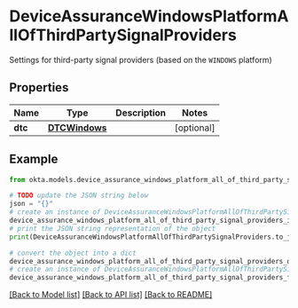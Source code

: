 # DeviceAssuranceWindowsPlatformAllOfThirdPartySignalProviders

Settings for third-party signal providers (based on the `WINDOWS` platform)

## Properties

Name | Type | Description | Notes
------------ | ------------- | ------------- | -------------
**dtc** | [**DTCWindows**](DTCWindows.md) |  | [optional] 

## Example

```python
from okta.models.device_assurance_windows_platform_all_of_third_party_signal_providers import DeviceAssuranceWindowsPlatformAllOfThirdPartySignalProviders

# TODO update the JSON string below
json = "{}"
# create an instance of DeviceAssuranceWindowsPlatformAllOfThirdPartySignalProviders from a JSON string
device_assurance_windows_platform_all_of_third_party_signal_providers_instance = DeviceAssuranceWindowsPlatformAllOfThirdPartySignalProviders.from_json(json)
# print the JSON string representation of the object
print(DeviceAssuranceWindowsPlatformAllOfThirdPartySignalProviders.to_json())

# convert the object into a dict
device_assurance_windows_platform_all_of_third_party_signal_providers_dict = device_assurance_windows_platform_all_of_third_party_signal_providers_instance.to_dict()
# create an instance of DeviceAssuranceWindowsPlatformAllOfThirdPartySignalProviders from a dict
device_assurance_windows_platform_all_of_third_party_signal_providers_from_dict = DeviceAssuranceWindowsPlatformAllOfThirdPartySignalProviders.from_dict(device_assurance_windows_platform_all_of_third_party_signal_providers_dict)
```
[[Back to Model list]](../README.md#documentation-for-models) [[Back to API list]](../README.md#documentation-for-api-endpoints) [[Back to README]](../README.md)


